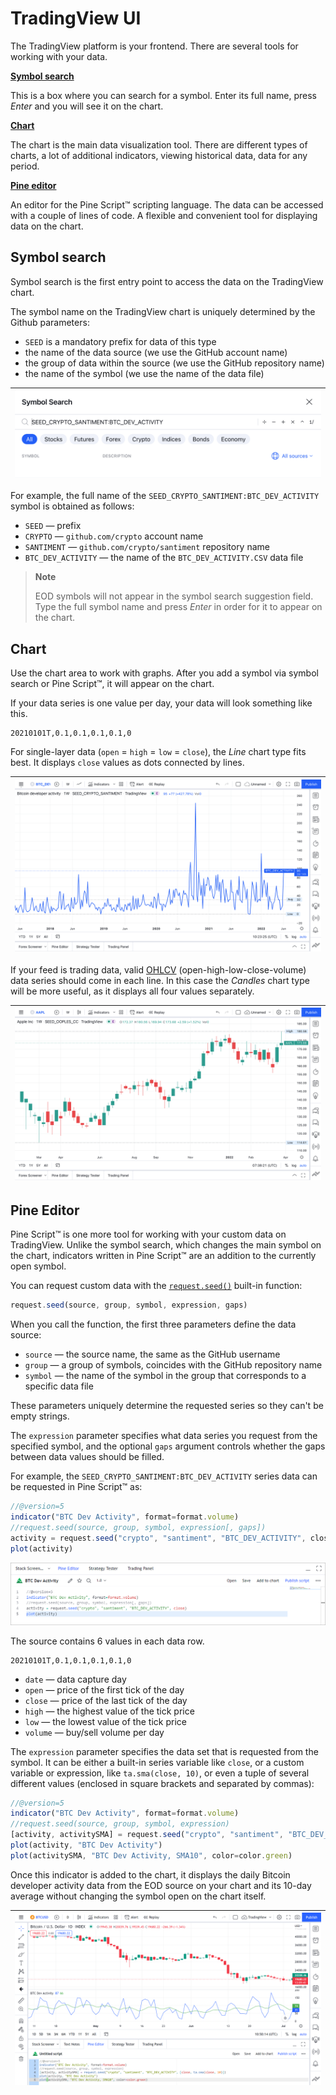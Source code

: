 [ui_chart_candles]: /images/ui_chart_candles.png
[ui_chart_line]: /images/ui_chart_line.png
[ui_search]: /images/ui_search_empty.png
[ui_pine]: /images/ui_pine.png
[ui_pine_btc]: /images/ui_chart_pine_sma_btc.png
[request_seed]: https://www.tradingview.com/pine-script-reference/v5/#fun_request{dot}seed
[support_ohlc]: https://www.tradingview.com/support/solutions/43000619436-heikin-ashi/

# TradingView UI

The TradingView platform is your frontend. There are several tools for working with your data.

__[Symbol search](#symbol-search)__

This is a box where you can search for a symbol. Enter its full name, press _Enter_ and you will see it on the chart.

__[Chart](#chart)__

The chart is the main data visualization tool.
There are different types of charts, a lot of additional indicators, viewing historical data, data for any period.

__[Pine editor](#pine-editor)__

An editor for the Pine Script™ scripting language. The data can be accessed with a couple of lines of code.
A flexible and convenient tool for displaying data on the chart.

## Symbol search

Symbol search is the first entry point to access the data on the TradingView chart.

The symbol name on the TradingView chart is uniquely determined by the Github parameters:

- `SEED` is a mandatory prefix for data of this type
- the name of the data source (we use the GitHub account name)
- the group of data within the source (we use the GitHub repository name)
- the name of the symbol (we use the name of the data file)

|![Symbol Search][ui_search]|
|-|

For example, the full name of the `SEED_CRYPTO_SANTIMENT:BTC_DEV_ACTIVITY` symbol is obtained as follows:

- `SEED` — prefix
- `CRYPTO` — `github.com/crypto` account name
- `SANTIMENT` — `github.com/crypto/santiment` repository name
- `BTC_DEV_ACTIVITY` — the name of the `BTC_DEV_ACTIVITY.CSV` data file

> __Note__
>
> EOD symbols will not appear in the symbol search suggestion field. 
> Type the full symbol name and press _Enter_ in order for it to appear on the chart.

## Chart

Use the chart area to work with graphs. After you add a symbol via symbol search or Pine Script™, it will appear on the chart.

If your data series is one value per day, your data will look something like this.

```csv
20210101T,0.1,0.1,0.1,0.1,0
```

For single-layer data (`open` = `high` = `low` = `close`), the _Line_ chart type fits best. It displays `close` values as dots connected by lines.

|![ui_chart_line]|
|-|

If your feed is trading data, valid [OHLCV][support_ohlc] (open-high-low-close-volume) data series should come in each line.
In this case the _Candles_ chart type will be more useful, as it displays all four values separately.

|![ui_chart_candles]|
|-|

## Pine Editor

Pine Script™ is one more tool for working with your custom data on TradingView. 
Unlike the symbol search, which changes the main symbol on the chart, indicators written in Pine Script™ are an addition to the currently open symbol.

You can request custom data with the [`request.seed()`][request_seed] built-in function:

```js
request.seed(source, group, symbol, expression, gaps)
```

When you call the function, the first three parameters define the data source:

- `source` — the source name, the same as the GitHub username
- `group` — a group of symbols, coincides with the GitHub repository name
- `symbol` — the name of the symbol in the group that corresponds to a specific data file

These parameters uniquely determine the requested series so they can't be empty strings.

The `expression` parameter specifies what data series you request from the specified symbol, 
and the optional `gaps` argument controls whether the gaps between data values should be filled.

For example, the `SEED_CRYPTO_SANTIMENT:BTC_DEV_ACTIVITY` series data can be requested in Pine Script™ as:

```js
//@version=5
indicator("BTC Dev Activity", format=format.volume)
//request.seed(source, group, symbol, expression[, gaps])
activity = request.seed("crypto", "santiment", "BTC_DEV_ACTIVITY", close)
plot(activity)
```

![ui_pine]

The source contains 6 values in each data row.

```csv
20210101T,0.1,0.1,0.1,0.1,0
```

- `date` — data capture day
- `open` — price of the first tick of the day
- `close` — price of the last tick of the day
- `high` — the highest value of the tick price
- `low` — the lowest value of the tick price
- `volume` — buy/sell volume per day

The `expression` parameter specifies the data set that is requested from the symbol. 
It can be either a built-in series variable like `close`, or a custom variable or expression, 
like `ta.sma(close, 10)`, or even a tuple of several different values (enclosed in square brackets and separated by commas):

```js
//@version=5
indicator("BTC Dev Activity", format=format.volume)
//request.seed(source, group, symbol, expression)
[activity, activitySMA] = request.seed("crypto", "santiment", "BTC_DEV_ACTIVITY", [close, ta.sma(close, 10)])
plot(activity, "BTC Dev Activity")
plot(activitySMA, "BTC Dev Activity, SMA10", color=color.green)
```

Once this indicator is added to the chart, it displays the daily Bitcoin developer activity data 
from the EOD source on your chart and its 10-day average without changing the symbol open on the chart itself.

|![ui_pine_btc]|
|-|
